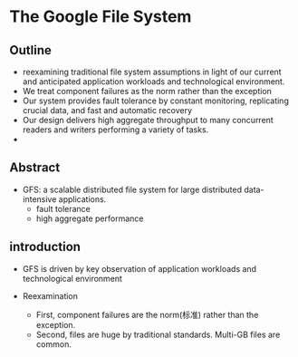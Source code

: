 # The Google File System

## Outline
- reexamining traditional file system assumptions in light of our current and anticipated application
workloads and technological environment.
- We treat component failures as the norm rather than the
exception
- Our system provides fault tolerance by constant monitoring, replicating crucial data, and fast and automatic recovery
- Our design delivers high aggregate throughput to many
concurrent readers and writers performing a variety of tasks.
- 
## Abstract
- GFS: a scalable distributed file system for large distributed
data-intensive applications.
    - fault tolerance
    - high aggregate performance

## introduction
-  GFS is driven by key observation of application workloads and technological environment

- Reexamination
    - First, component failures are the norm(标准) rather than the
    exception.
    - Second, files are huge by traditional standards. Multi-GB
    files are common.